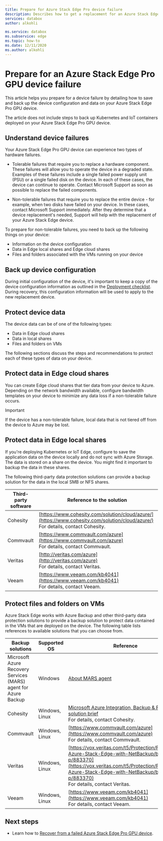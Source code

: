 ```yaml
---
title: Prepare for Azure Stack Edge Pro device failure
description: Describes how to get a replacement for an Azure Stack Edge Pro failed device.
services: databox
author: alkohli

ms.service: databox
ms.subservice: edge
ms.topic: how-to
ms.date: 12/11/2020
ms.author: alkohli
---
```


# Prepare for an Azure Stack Edge Pro GPU device failure

This article helps you prepare for a device failure by detailing how to save and back up the device configuration and data on your Azure Stack Edge Pro GPU device. 

The article does not include steps to back up Kubernetes and IoT containers deployed on your Azure Stack Edge Pro GPU device. 

## Understand device failures

Your Azure Stack Edge Pro GPU device can experience two types of hardware failures.

- Tolerable failures that require you to replace a hardware component. These failures will allow you to operate the device in a degraded state. Examples of these failures include a single failed power supply unit (PSU) or a single failed disk on the device. In each of these cases, the device can continue to operate. Contact Microsoft Support as soon as possible to replace the failed components.

- Non-tolerable failures that require you to replace the entire device - for example, when two disks have failed on your device. In these cases, contact Microsoft Support immediately. After they determine that a device replacement's needed, Support will help with the replacement of your Azure Stack Edge device.

To prepare for non-tolerable failures, you need to back up the following things on your device:

- Information on the device configuration
- Data in Edge local shares and Edge cloud shares
- Files and folders associated with the VMs running on your device


## Back up device configuration

During initial configuration of the device, it's important to keep a copy of the device configuration information as outlined in the [Deployment checklist](azure-stack-edge-gpu-deploy-checklist.md). During recovery, this configuration information will be used to apply to the new replacement device. 

## Protect device data

The device data can be of one of the following types:

- Data in Edge cloud shares
- Data in local shares
- Files and folders on VMs

The following sections discuss the steps and recommendations to protect each of these types of data on your device.

## Protect data in Edge cloud shares

You can create Edge cloud shares that tier data from your device to Azure. Depending on the network bandwidth available, configure bandwidth templates on your device to minimize any data loss if a non-tolerable failure occurs.

> [!IMPORTANT]
> If the device has a non-tolerable failure, local data that is not tiered off from the device to Azure may be lost. 

## Protect data in Edge local shares

If you're deploying Kubernetes or IoT Edge, configure to save the application data on the device locally and do not sync with Azure Storage. The data is stored on a share on the device. You might find it important to backup the data in these shares.

The following third-party data protection solutions can provide a backup solution for the data in the local SMB or NFS shares. 

| Third-party software           | Reference to the solution                               |
|--------------------------------|---------------------------------------------------------|
| Cohesity                       | [https://www.cohesity.com/solution/cloud/azure/](https://www.cohesity.com/solution/cloud/azure/) <br> For details, contact Cohesity.          |
| Commvault                      | [https://www.commvault.com/azure](https://www.commvault.com/azure) <br> For details, contact Commvault.          |
| Veritas                        | [http://veritas.com/azure](http://veritas.com/azure) <br> For details, contact Veritas.   |
| Veeam                          | [https://www.veeam.com/kb4041](https://www.veeam.com/kb4041) <br> For details, contact Veeam. |


## Protect files and folders on VMs

Azure Stack Edge works with Azure Backup and other third-party data protection solutions to provide a backup solution to protect data contained in the VMs that are deployed on the device. The following table lists references to available solutions that you can choose from.


| Backup solutions        | Supported OS   | Reference                                                                |
|-------------------------|----------------|--------------------------------------------------------------------------|
| Microsoft Azure Recovery Services (MARS) agent for Azure Backup | Windows        | [About MARS agent](../backup/backup-azure-about-mars.md)    |
| Cohesity                | Windows, Linux | [Microsoft Azure Integration, Backup & Recovery solution brief](https://www.cohesity.com/solution/cloud/azure) <br>For details, contact Cohesity.                          |
| Commvault               | Windows, Linux | [https://www.commvault.com/azure](https://www.commvault.com/azure) <br>For details, contact Commvault.                          |
| Veritas                 | Windows, Linux | [https://vox.veritas.com/t5/Protection/Protecting-Azure-Stack-Edge-with-NetBackup/ba-p/883370](https://vox.veritas.com/t5/Protection/Protecting-Azure-Stack-Edge-with-NetBackup/ba-p/883370) <br> For details, contact Veritas.                    |
| Veeam                   | Windows, Linux | [https://www.veeam.com/kb4041](https://www.veeam.com/kb4041) <br> For details, contact Veeam. |


## Next steps

- Learn how to [Recover from a failed Azure Stack Edge Pro GPU device](azure-stack-edge-gpu-recover-device-failure.md).
